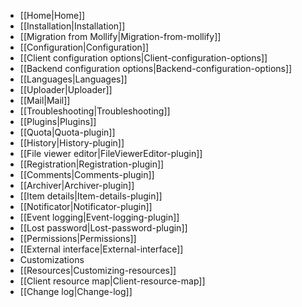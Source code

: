 * [[Home|Home]]
* [[Installation|Installation]]
 * [[Migration from Mollify|Migration-from-mollify]]
* [[Configuration|Configuration]]
 * [[Client configuration options|Client-configuration-options]]
 * [[Backend configuration options|Backend-configuration-options]]
 * [[Languages|Languages]]
 * [[Uploader|Uploader]]
 * [[Mail|Mail]]
* [[Troubleshooting|Troubleshooting]]
* [[Plugins|Plugins]]
 * [[Quota|Quota-plugin]]
 * [[History|History-plugin]]
 * [[File viewer editor|FileViewerEditor-plugin]]
 * [[Registration|Registration-plugin]]
 * [[Comments|Comments-plugin]]
 * [[Archiver|Archiver-plugin]]
 * [[Item details|Item-details-plugin]]
 * [[Notificator|Notificator-plugin]]
 * [[Event logging|Event-logging-plugin]]
 * [[Lost password|Lost-password-plugin]]
* [[Permissions|Permissions]]
* [[External interface|External-interface]]
* Customizations
 * [[Resources|Customizing-resources]]
 * [[Client resource map|Client-resource-map]]
* [[Change log|Change-log]]